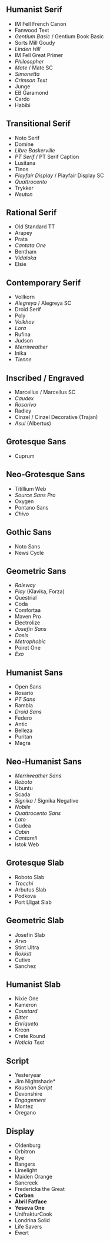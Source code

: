 ## Humanist Serif

* IM Fell French Canon
* Fanwood Text
* *Gentium Basic* / Gentium Book Basic
* Sorts Mill Goudy
* *Linden Hill*
* IM Fell Great Primer
* *Philosopher*
* *Mate* / Mate SC
* *Simonetta*
* *Crimson Text*
* Junge
* EB Garamond
* Cardo
* Habibi

## Transitional Serif

* Noto Serif
* Domine
* *Libre Baskerville*
* *PT Serif* / PT Serif Caption
* Lusitana
* Tinos
* *Playfair Display* / Playfair Display SC
* *Quattrocento*
* Trykker
* *Neuton*

## Rational Serif

* Old Standard TT
* Arapey
* Prata
* *Cantata One*
* Bentham
* *Vidaloka*
* Elsie

## Contemporary Serif

* Vollkorn
* *Alegreya* / Alegreya SC
* Droid Serif
* Poly
* *Volkhov*
* *Lora*
* Rufina
* Judson
* *Merriweather*
* Inika
* *Tienne*

## Inscribed / Engraved

* Marcellus / Marcellus SC
* *Caudex*
* *Rosarivo*
* Radley
* Cinzel / Cinzel Decorative (Trajan)
* *Asul* (Albertus)

## Grotesque Sans

* Cuprum

## Neo-Grotesque Sans

* Titillium Web
* *Source Sans Pro*
* Oxygen
* Pontano Sans
* *Chivo*

## Gothic Sans

* Noto Sans
* News Cycle

## Geometric Sans

* *Raleway*
* *Play* (Klavika, Forza)
* Questrial
* Coda
* Comfortaa
* Maven Pro
* Electrolize
* *Josefin Sans*
* *Dosis*
* *Metrophobic*
* Poiret One
* *Exo*

## Humanist Sans

* Open Sans
* Rosario
* *PT Sans*
* Rambla
* *Droid Sans*
* Federo
* Antic
* Belleza
* Puritan
* Magra

## Neo-Humanist Sans

* *Merriweather Sans*
* *Roboto*
* Ubuntu
* Scada
* *Signika* / Signika Negative
* *Nobile*
* *Quattrocento Sans*
* *Lato*
* Gudea
* *Cabin*
* *Cantarell*
* Istok Web

## Grotesque Slab

* Roboto Slab
* *Trocchi*
* Arbutus Slab
* Podkova
* Port Lligat Slab

## Geometric Slab

* Josefin Slab
* *Arvo*
* Stint Ultra
* *Rokkitt*
* Cutive
* Sanchez

## Humanist Slab

* Nixie One
* Kameron
* *Coustard*
* *Bitter*
* *Enriqueta*
* Kreon
* Crete Round
* *Noticia Text*

## Script

* Yesteryear
* Jim Nightshade*
* *Kaushan Script*
* Devonshire
* *Engagement*
* Montez
* Oregano

## Display

* Oldenburg
* Orbitron
* Rye
* Bangers
* Limelight
* Maiden Orange
* Sancreek
* Fredericka the Great
* **Corben**
* **Abril Fatface**
* **Yeseva One**
* UnifrakturCook
* Londrina Solid
* Life Savers
* Ewert
